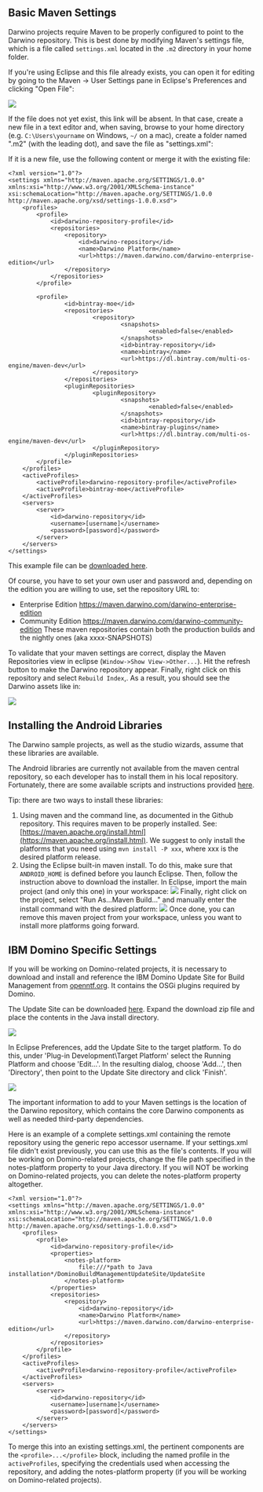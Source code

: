 Basic Maven Settings
--------------------

Darwino projects require Maven to be properly configured to point to the Darwino repository. This is best done by modifying Maven's settings file, which is a file called `settings.xml` located in the `.m2` directory in your home folder.

If you're using Eclipse and this file already exists, you can open it for editing by going to the Maven &rarr; User Settings pane in Eclipse's Preferences and clicking "Open File":

![](eclipse-mavenopenfile.png)

If the file does not yet exist, this link will be absent. In that case, create a new file in a text editor and, when saving, browse to your home directory (e.g. `C:\Users\yourname` on Windows, `~/` on a mac), create a folder named ".m2" (with the leading dot), and save the file as "settings.xml":

 If it is a new file, use the following content or merge it with the existing file:

	<?xml version="1.0"?>
	<settings xmlns="http://maven.apache.org/SETTINGS/1.0.0" xmlns:xsi="http://www.w3.org/2001/XMLSchema-instance" xsi:schemaLocation="http://maven.apache.org/SETTINGS/1.0.0 http://maven.apache.org/xsd/settings-1.0.0.xsd">
		<profiles>
			<profile>
				<id>darwino-repository-profile</id>
				<repositories>
					<repository>
						<id>darwino-repository</id>
						<name>Darwino Platform</name>
						<url>https://maven.darwino.com/darwino-enterprise-edition</url>
					</repository>
				</repositories>
			</profile>
		
			<profile>
	                <id>bintray-moe</id>
	                <repositories>
	                        <repository>
	                                <snapshots>
	                                        <enabled>false</enabled>
	                                </snapshots>
	                                <id>bintray-repository</id>
	                                <name>bintray</name>
	                                <url>https://dl.bintray.com/multi-os-engine/maven-dev</url>
	                        </repository>
	                </repositories>
	                <pluginRepositories>
	                        <pluginRepository>
	                                <snapshots>
	                                        <enabled>false</enabled>
	                                </snapshots>
	                                <id>bintray-repository</id>
	                                <name>bintray-plugins</name>
	                                <url>https://dl.bintray.com/multi-os-engine/maven-dev</url>
	                        </pluginRepository>
	                </pluginRepositories>
	        </profile>
		</profiles>
		<activeProfiles>
			<activeProfile>darwino-repository-profile</activeProfile>
			<activeProfile>bintray-moe</activeProfile>
		</activeProfiles>
		<servers>
			<server>
			    <id>darwino-repository</id>
			    <username>[username]</username>
			    <password>[password]</password>
			</server>
		</servers>
	</settings>

This example file can be [downloaded here](settings.xml).

Of course, you have to set your own user and password and, depending on the edition you are
willing to use, set the repository URL to:
- Enterprise Edition
	<https://maven.darwino.com/darwino-enterprise-edition>
- Community Edition
	<https://maven.darwino.com/darwino-community-edition>
These maven repositories contain both the production builds and the nightly ones (aka xxxx-SNAPSHOTS)

To validate that your maven settings are correct, display the Maven Repositories view in
eclipse (`Window->Show View->Other...`). Hit the refresh button to make the Darwino repository appear. Finally, right click on this repository and select `Rebuild Index`,. As a result, you should see the Darwino assets like in:

![](eclipse-mavenrepo.png)


Installing the Android Libraries
--------------------------------

The Darwino sample projects, as well as the studio wizards, assume that these libraries are available.

The Android libraries are currently not available from the maven central repository, so each
developer has to install them in his local repository. Fortunately, there are some
available scripts and instructions provided [here](https://books.sonatype.com/mvnref-book/reference/android-dev-sect-config-build.html#android-dev-sect-repository-install).

Tip: there are two ways to install these libraries:
1.  Using maven and the command line, as documented in the Github repository. This requires maven to be properly installed. See: [https://maven.apache.org/install.html](https://maven.apache.org/install.html).
We suggest to only install the platforms that you need using `mvn install -P xxx`, where xxx is the desired platform release.
2.  Using the Eclipse built-in maven install. To do this, make sure that `ANDROID_HOME` is defined before you launch Eclipse. Then, follow the instruction above to download the installer. In Eclipse, import the main project (and only this one) in your workspace:
![](maven-eclipseimport.png)
Finally, right click on the project, select "Run As...Maven Build..." and manually enter the install command with the desired platform:
![](maven-eclipserun.png)
Once done, you can remove this maven project from your workspace, unless you want to install more platforms going forward.


IBM Domino Specific Settings
----------------------------

If you will be working on Domino-related projects, it is necessary to download and install and reference the IBM Domino Update Site for Build Management from [openntf.org](https://www.openntf.org/main.nsf). It contains the OSGi plugins required by Domino.

The Update Site can be downloaded [here](http://www.openntf.org/main.nsf/project.xsp?r=project/IBM%20Domino%20Update%20Site%20for%20Build%20Management). Expand the download zip file and place the contents in the Java install directory.

![](Install_Domino_Update_Site1.png)

In Eclipse Preferences, add the Update Site to the target platform. To do this, under 'Plug-in Development\Target Platform' select the Running Platform and choose 'Edit...'. In the resulting dialog, choose 'Add...', then 'Directory', then point to the Update Site directory and click 'Finish'. 

![](Install_Domino_Update_Site2.png)


The important information to add to your Maven settings is the location of the Darwino repository, which contains the core Darwino components as well as needed third-party dependencies.

Here is an example of a complete settings.xml containing the remote repository using the generic repo accessor username. If your settings.xml file didn't exist previously, you can use this as the file's contents. If you will be working on Domino-related projects, change the file path specified in the notes-platform property to your Java directory. If you will NOT be working on Domino-related projects, you can delete the notes-platform property altogether.

	<?xml version="1.0"?>
	<settings xmlns="http://maven.apache.org/SETTINGS/1.0.0" xmlns:xsi="http://www.w3.org/2001/XMLSchema-instance" xsi:schemaLocation="http://maven.apache.org/SETTINGS/1.0.0 http://maven.apache.org/xsd/settings-1.0.0.xsd">
		<profiles>
			<profile>
				<id>darwino-repository-profile</id>
                <properties>
                	<notes-platform>
                    	file:///*path to Java installation*/DominoBuildManagementUpdateSite/UpdateSite
                	</notes-platform>
            	</properties>
				<repositories>
					<repository>
						<id>darwino-repository</id>
						<name>Darwino Platform</name>
						<url>https://maven.darwino.com/darwino-enterprise-edition</url>
					</repository>
				</repositories>
			</profile>
		</profiles>
		<activeProfiles>
			<activeProfile>darwino-repository-profile</activeProfile>
		</activeProfiles>
		<servers>
			<server>
			    <id>darwino-repository</id>
			    <username>]username]</username>
			    <password>[password]</password>
			</server>
		</servers>
	</settings>

To merge this into an existing settings.xml, the pertinent components are the `<profile>...</profile>` block, including the named profile in the `activeProfiles`, specifying the credentials used when accessing the repository, and adding the notes-platform property (if you will be working on Domino-related projects).
